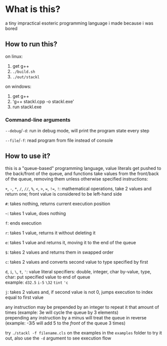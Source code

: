 # What is this?
a tiny impractical esoteric programming language i made because i was bored

## How to run this?
on linux:
1. get g++
2. `./build.sh`
3. `./out/stackl`

on windows:
1. get g++
2. 'g++ stackl.cpp -o stackl.exe'
3. run stackl.exe

### Command-line arguments
`--debug`/`-d`: run in debug mode, will print the program state every step

`--file`/`-f`: read program from file instead of console

## How to use it?
this is a "queue-based" programming language, value literals get pushed to the back/front of the queue, and functions take values from the front/back of the queue, removing them unless otherwise specified
instructions:

`+`, `-`, `*`, `/`, `//`, `%`, `<`, `>`, `=`, `!=`, `!`: mathematical operations, take 2 values and return one; front value is considered to be left-hand side

`#`: takes nothing, returns current execution position

`~`: takes 1 value, does nothing<br>

`f`: ends execution

`r`: takes 1 value, returns it without deleting it

`e`: takes 1 value and returns it, moving it to the end of the queue

`$`: takes 2 values and returns them in swapped order

`c`: takes 2 values and converts second value to type specified by first

`d`, `i`, `\`, `t`, `'`: value literal specifiers: double, integer, char by-value, type, char: put specified value to end of queue<br>
example: `d32.5` `i-5` `\32` `tint` `'c`

`j`: takes 2 values and, if second value is not 0, jumps execution to index equal to first value

any instruction may be prepended by an integer to repeat it that amount of times (example: 3e will cycle the queue by 3 elements)<br>
prepending any instruction by a minus will treat the queue in reverse (example: -3i5 will add 5 to the *front* of the queue 3 times)

try `./stackl -f filename.cls` on the examples in the `examples` folder to try it out, also use the `-d` argument to see execution flow
